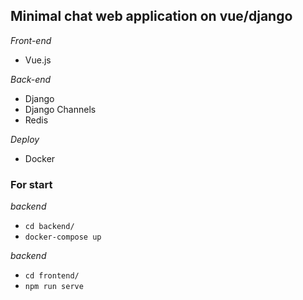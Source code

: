 ## Minimal chat web application on vue/django

*Front-end*
- Vue.js

*Back-end*
- Django
- Django Channels
- Redis

*Deploy*
- Docker

### For start
*backend*
- `cd backend/`
- `docker-compose up`

*backend*
- `cd frontend/`
- `npm run serve`